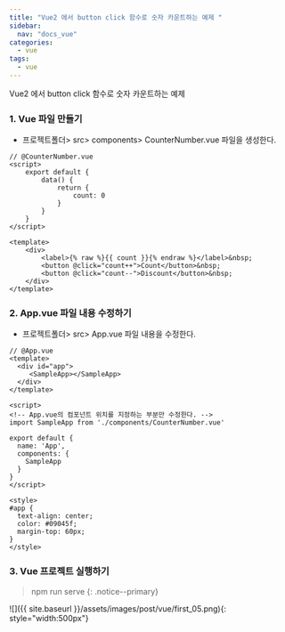 ```yaml
---
title: "Vue2 에서 button click 함수로 숫자 카운트하는 예제 "
sidebar:
  nav: "docs_vue"
categories: 
  - vue
tags:
  - vue
---
```


Vue2 에서 button click 함수로 숫자 카운트하는 예제

### 1. Vue 파일 만들기    

+ 프로젝트폴더> src> components> CounterNumber.vue 파일을 생성한다.    


```vue
// @CounterNumber.vue
<script>
    export default {
        data() {
            return {
                count: 0
            }
        }
    }    
</script>
    
<template>    
    <div>
        <label>{% raw %}{{ count }}{% endraw %}</label>&nbsp;
        <button @click="count++">Count</button>&nbsp;
        <button @click="count--">Discount</button>&nbsp;
    </div>
</template>
```

### 2. App.vue 파일 내용 수정하기

+ 프로젝트폴더> src> App.vue 파일 내용을 수정한다.    

```vue
// @App.vue
<template>
  <div id="app">
     <SampleApp></SampleApp>
  </div>
</template>

<script>
<!-- App.vue의 컴포넌트 위치를 지정하는 부분만 수정한다. -->
import SampleApp from './components/CounterNumber.vue'

export default {
  name: 'App',
  components: {
    SampleApp 
  }
}
</script>

<style>
#app {
  text-align: center;
  color: #09045f;
  margin-top: 60px;
}
</style>
```

### 3. Vue 프로젝트 실행하기
> npm run serve
{: .notice--primary}

![]({{ site.baseurl }}/assets/images/post/vue/first_05.png){: style="width:500px"}    



    